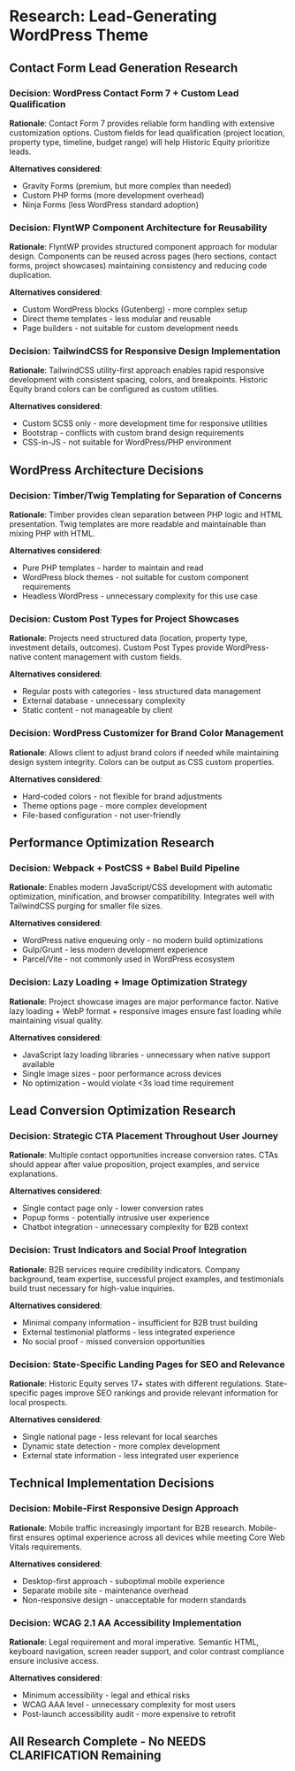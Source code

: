 # Research: Lead-Generating WordPress Theme

## Contact Form Lead Generation Research

### Decision: WordPress Contact Form 7 + Custom Lead Qualification
**Rationale**: Contact Form 7 provides reliable form handling with extensive customization options. Custom fields for lead qualification (project location, property type, timeline, budget range) will help Historic Equity prioritize leads.

**Alternatives considered**:
- Gravity Forms (premium, but more complex than needed)
- Custom PHP forms (more development overhead)
- Ninja Forms (less WordPress standard adoption)

### Decision: FlyntWP Component Architecture for Reusability
**Rationale**: FlyntWP provides structured component approach for modular design. Components can be reused across pages (hero sections, contact forms, project showcases) maintaining consistency and reducing code duplication.

**Alternatives considered**:
- Custom WordPress blocks (Gutenberg) - more complex setup
- Direct theme templates - less modular and reusable
- Page builders - not suitable for custom development needs

### Decision: TailwindCSS for Responsive Design Implementation
**Rationale**: TailwindCSS utility-first approach enables rapid responsive development with consistent spacing, colors, and breakpoints. Historic Equity brand colors can be configured as custom utilities.

**Alternatives considered**:
- Custom SCSS only - more development time for responsive utilities
- Bootstrap - conflicts with custom brand design requirements
- CSS-in-JS - not suitable for WordPress/PHP environment

## WordPress Architecture Decisions

### Decision: Timber/Twig Templating for Separation of Concerns
**Rationale**: Timber provides clean separation between PHP logic and HTML presentation. Twig templates are more readable and maintainable than mixing PHP with HTML.

**Alternatives considered**:
- Pure PHP templates - harder to maintain and read
- WordPress block themes - not suitable for custom component requirements
- Headless WordPress - unnecessary complexity for this use case

### Decision: Custom Post Types for Project Showcases
**Rationale**: Projects need structured data (location, property type, investment details, outcomes). Custom Post Types provide WordPress-native content management with custom fields.

**Alternatives considered**:
- Regular posts with categories - less structured data management
- External database - unnecessary complexity
- Static content - not manageable by client

### Decision: WordPress Customizer for Brand Color Management
**Rationale**: Allows client to adjust brand colors if needed while maintaining design system integrity. Colors can be output as CSS custom properties.

**Alternatives considered**:
- Hard-coded colors - not flexible for brand adjustments
- Theme options page - more complex development
- File-based configuration - not user-friendly

## Performance Optimization Research

### Decision: Webpack + PostCSS + Babel Build Pipeline
**Rationale**: Enables modern JavaScript/CSS development with automatic optimization, minification, and browser compatibility. Integrates well with TailwindCSS purging for smaller file sizes.

**Alternatives considered**:
- WordPress native enqueuing only - no modern build optimizations
- Gulp/Grunt - less modern development experience
- Parcel/Vite - not commonly used in WordPress ecosystem

### Decision: Lazy Loading + Image Optimization Strategy
**Rationale**: Project showcase images are major performance factor. Native lazy loading + WebP format + responsive images ensure fast loading while maintaining visual quality.

**Alternatives considered**:
- JavaScript lazy loading libraries - unnecessary when native support available
- Single image sizes - poor performance across devices
- No optimization - would violate <3s load time requirement

## Lead Conversion Optimization Research

### Decision: Strategic CTA Placement Throughout User Journey
**Rationale**: Multiple contact opportunities increase conversion rates. CTAs should appear after value proposition, project examples, and service explanations.

**Alternatives considered**:
- Single contact page only - lower conversion rates
- Popup forms - potentially intrusive user experience
- Chatbot integration - unnecessary complexity for B2B context

### Decision: Trust Indicators and Social Proof Integration
**Rationale**: B2B services require credibility indicators. Company background, team expertise, successful project examples, and testimonials build trust necessary for high-value inquiries.

**Alternatives considered**:
- Minimal company information - insufficient for B2B trust building
- External testimonial platforms - less integrated experience
- No social proof - missed conversion opportunities

### Decision: State-Specific Landing Pages for SEO and Relevance
**Rationale**: Historic Equity serves 17+ states with different regulations. State-specific pages improve SEO rankings and provide relevant information for local prospects.

**Alternatives considered**:
- Single national page - less relevant for local searches
- Dynamic state detection - more complex development
- External state information - less integrated user experience

## Technical Implementation Decisions

### Decision: Mobile-First Responsive Design Approach
**Rationale**: Mobile traffic increasingly important for B2B research. Mobile-first ensures optimal experience across all devices while meeting Core Web Vitals requirements.

**Alternatives considered**:
- Desktop-first approach - suboptimal mobile experience
- Separate mobile site - maintenance overhead
- Non-responsive design - unacceptable for modern standards

### Decision: WCAG 2.1 AA Accessibility Implementation
**Rationale**: Legal requirement and moral imperative. Semantic HTML, keyboard navigation, screen reader support, and color contrast compliance ensure inclusive access.

**Alternatives considered**:
- Minimum accessibility - legal and ethical risks
- WCAG AAA level - unnecessary complexity for most users
- Post-launch accessibility audit - more expensive to retrofit

## All Research Complete - No NEEDS CLARIFICATION Remaining